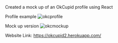 Created a mock up of an OkCupid profile using React


Profile example
![okcprofile](https://cloud.githubusercontent.com/assets/13692948/22193290/50a8004e-e108-11e6-88d4-964feb8007b1.png)

Mock up version
![okcmockup](https://cloud.githubusercontent.com/assets/13692948/22193140/5701c804-e107-11e6-854f-d99e3320de6f.png)



Website Link:
https://okcupid2.herokuapp.com/
